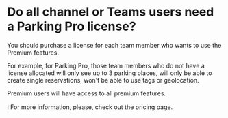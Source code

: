 # Do all channel or Teams users need a Parking Pro license?

<p class="no-margin">You should purchase a license for each team member who wants to use the Premium features. </p>
<p class="no-margin"></p>
<p class="no-margin">For example, for Parking Pro, those team members who do not have a license allocated will only see up to 3 parking places, will only be able to create single reservations, won't be able to use tags or geolocation. </p>
<p class="no-margin"></p>
<p class="no-margin">Premium users will have access to all premium features. </p>
<p class="no-margin"></p>
<p class="no-margin">ℹ️ For more information, please, check out the <a target="_blank" class="intercom-content-link">pricing page</a>. </p>

<Intercom />
<Clarity />
<GoogleAnalytics />


